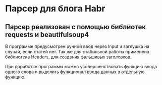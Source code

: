 # Парсер для блога Habr
## Парсер реализован с помощью библиотек requests и beautifulsoup4

В программе предусмотрен ручной ввод через Input и заглушка на случай, если статей нет. Так же для стабильной работы применена библиотека Headers, для создания фальшивых заголовков.

При доработке программы можно усовершенствовать функцию ввода одного слова и выделить функционал ввода данных в отдельную функцию.
